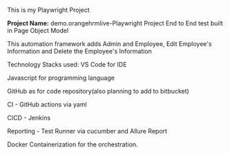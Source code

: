 This is my Playwright Project

**Project Name:** demo.orangehrmlive-Playwright Project End to End test built in Page Object Model


This automation framework adds Admin and Employee, Edit Employee's Information and Delete the Employee's Information

Technology Stacks used: VS Code for IDE 

Javascript for programming language

GitHub as for code repository(also planning to add to bitbucket)

CI - GitHub actions via yaml 

CICD - Jenkins 

Reporting - Test Runner via cucumber and Allure Report 

Docker Containerization for the orchestration.

